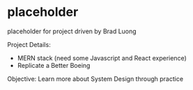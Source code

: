 # placeholder
placeholder for project driven by Brad Luong

Project Details:
- MERN stack (need some Javascript and React experience)
- Replicate a Better Boeing

Objective: Learn more about System Design through practice